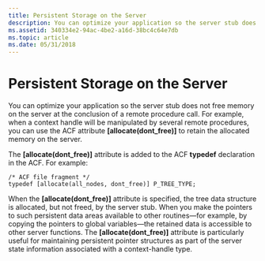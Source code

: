 ```yaml
---
title: Persistent Storage on the Server
description: You can optimize your application so the server stub does not free memory on the server at the conclusion of a remote procedure call.
ms.assetid: 340334e2-94ac-4be2-a16d-38bc4c64e7db
ms.topic: article
ms.date: 05/31/2018
---
```


# Persistent Storage on the Server

You can optimize your application so the server stub does not free memory on the server at the conclusion of a remote procedure call. For example, when a context handle will be manipulated by several remote procedures, you can use the ACF attribute **\[allocate(dont\_free)\]** to retain the allocated memory on the server.

The **\[allocate(dont\_free)\]** attribute is added to the ACF **typedef** declaration in the ACF. For example:

``` syntax
/* ACF file fragment */
typedef [allocate(all_nodes, dont_free)] P_TREE_TYPE;
```

When the **\[allocate(dont\_free)\]** attribute is specified, the tree data structure is allocated, but not freed, by the server stub. When you make the pointers to such persistent data areas available to other routines—for example, by copying the pointers to global variables—the retained data is accessible to other server functions. The **\[allocate(dont\_free)\]** attribute is particularly useful for maintaining persistent pointer structures as part of the server state information associated with a context-handle type.

 

 




